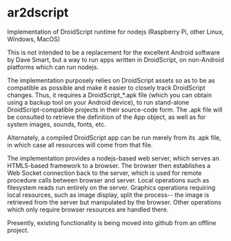 # ar2dscript
Implementation of DroidScript runtime for nodejs (Raspberry Pi, other Linux, Windows, MacOS)

This is not intended to be a replacement for the excellent Android software by Dave Smart,
but a way to run apps written in DroidScript, on non-Android platforms which can run nodejs.

The implementation purposely relies on DroidScript assets so as to be as compatible as possible
and make it easier to closely track DroidScript changes.  Thus, it requires a DroidScript_*.apk
file (which you can obtain using a backup tool on your Android device), to run stand-alone
DroidScript-compatible projects in their source-code form.  The .apk file will be consulted to
retrieve the definition of the App object, as well as for system images, sounds, fonts, etc.

Alternately, a compiled DroidScript app can be run merely from its .apk file, in which case all
resources will come from that file.

The implementation provides a nodejs-based web server, which serves an HTML5-based framework to
a browser.  The browser then establishes a Web Socket connection back to the server, which is
used for remote procedure calls between browser and server.  Local operations such as filesystem
reads run entirely on the server.  Graphics operations requiring local resources, such as image
display, split the process-- the image is retrieved from the server but manipulated by the browser.
Other operations which only require browser resources are handled there.

Presently, existing functionality is being moved into github from an offline project.
